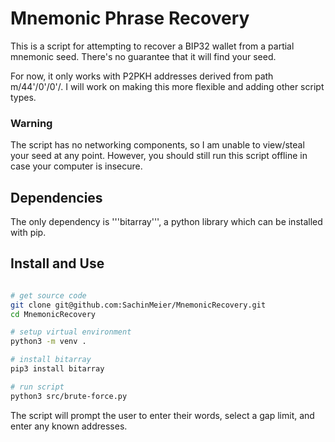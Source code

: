 # Mnemonic Phrase Recovery

This is a script for attempting to recover a BIP32 wallet from a partial mnemonic seed. There's no guarantee that it will find your seed. 

For now, it only works with P2PKH addresses derived from path m/44'/0'/0'/. I will work on making this more flexible and adding other script types. 

### Warning

The script has no networking components, so I am unable to view/steal your seed at any point. However, you should still run this script offline in case your computer is insecure. 

## Dependencies

The only dependency is '''bitarray''', a python library which can be installed with pip. 

## Install and Use

```bash

# get source code
git clone git@github.com:SachinMeier/MnemonicRecovery.git
cd MnemonicRecovery

# setup virtual environment
python3 -m venv . 

# install bitarray
pip3 install bitarray

# run script
python3 src/brute-force.py
```

The script will prompt the user to enter their words, select a gap limit, and enter any known addresses. 